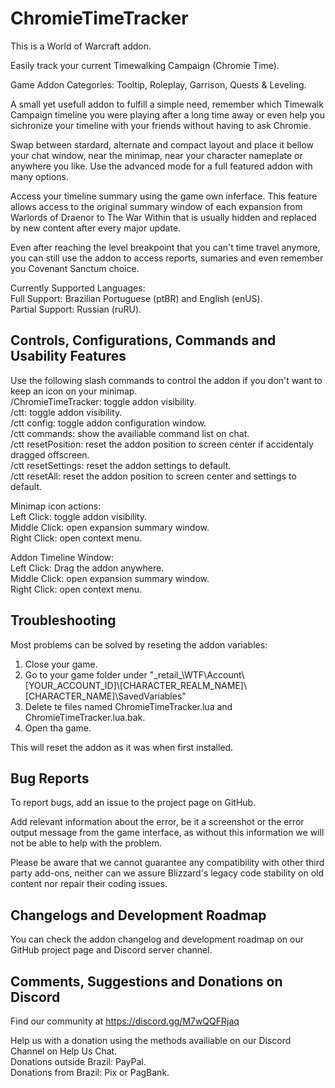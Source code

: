 # ChromieTimeTracker

This is a World of Warcraft addon.

Easily track your current Timewalking Campaign (Chromie Time).  

Game Addon Categories: Tooltip, Roleplay, Garrison, Quests & Leveling.  

A small yet usefull addon to fulfill a simple need, remember which Timewalk Campaign timeline you were playing after a long time away or even help you sichronize your timeline with your friends without having to ask Chromie.  

Swap between stardard, alternate and compact layout and place it bellow your chat window, near the minimap, near your character nameplate or anywhere you like. Use the advanced mode for a full featured addon with many options.  

Access your timeline summary using the game own inferface. This feature allows access to the original summary window of each expansion from Warlords of Draenor to The War Within that is usually hidden and replaced by new content after every major update.  

Even after reaching the level breakpoint that you can't time travel anymore, you can still use the addon to access reports, sumaries and even remember you Covenant Sanctum choice.

Currently Supported Languages:   
Full Support: Brazilian Portuguese (ptBR) and English (enUS).  
Partial Support: Russian (ruRU).  

## Controls, Configurations, Commands and Usability Features
Use the following slash commands to control the addon if you don't want to keep an icon on your minimap.  
/ChromieTimeTracker: toggle addon visibility.  
/ctt: toggle addon visibility.  
/ctt config: toggle addon configuration window.  
/ctt commands: show the availiable command list on chat.  
/ctt resetPosition: reset the addon position to screen center if accidentaly dragged offscreen.  
/ctt resetSettings: reset the addon settings to default.  
/ctt resetAll: reset the addon position to screen center and settings to default.  

Minimap icon actions:  
Left Click: toggle addon visibility.  
Middle Click: open expansion summary window.  
Right Click: open context menu.  

Addon Timeline Window:  
Left Click: Drag the addon anywhere.  
Middle Click: open expansion summary window.  
Right Click: open context menu.  

## Troubleshooting
Most problems can be solved by reseting the addon variables:  
1. Close your game.  
2. Go to your game folder under "\_retail_\WTF\Account\\[YOUR_ACCOUNT_ID]\\[CHARACTER_REALM_NAME]\\[CHARACTER_NAME]\SavedVariables"  
3. Delete te files named ChromieTimeTracker.lua and ChromieTimeTracker.lua.bak.  
4. Open tha game.  

This will reset the addon as it was when first installed.  

## Bug Reports
To report bugs, add an issue to the project page on GitHub.  

Add relevant information about the error, be it a screenshot or the error output message from the game interface, as without this information we will not be able to help with the problem.  

Please be aware that we cannot guarantee any compatibility with other third party add-ons, neither can we assure Blizzard's legacy code stability on old content nor repair their coding issues.  

## Changelogs and Development Roadmap
You can check the addon changelog and development roadmap on our GitHub project page and Discord server channel.  

## Comments, Suggestions and Donations on Discord
Find our community at https://discord.gg/M7wQQFRjaq  

Help us with a donation using the methods availiable on our Discord Channel on Help Us Chat.  
Donations outside Brazil: PayPal.  
Donations from Brazil: Pix or PagBank.  